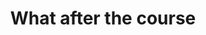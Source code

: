 ---
title: What after the course
messageCard:
  - type: send
    mentorImage: /assets/images/financial/preeti.png
    mentor: Preeti
    message: What happens after I attend all 8 sessions?

  - mentorImage: /assets/images/financial/mentor-isha.png
    mentor: Isha
    message: |
      You will receive a Certificate of Successful Completion of the Financial Skills Course.
      
      But there is more you will receive additional guidance from me and Harshil.

  - type: send
    mentorImage: /assets/images/financial/preeti.png
    mentor: Preeti
    message: What does that mean?
  
  - mentorImage: /assets/images/financial/harshil.jpg
    mentor: Harshil
    message: |
      We are Certified Wealth Managers and we will provide you with free consultations and financial plan to continue your journey to financial freedom!
  
  - type: send
    mentorImage: /assets/images/financial/preeti.png
    mentor: Preeti
    message: I would love that! Thank you both!
---